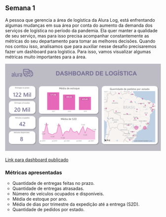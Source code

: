 <h2><strong>Semana 1</strong></h2>
<p>A pessoa que gerencia a área de logística da Alura Log, está enfrentando algumas mudanças em sua área por conta do aumento da demanda dos serviços de logística no período da pandemia. Ela quer manter a qualidade de seu serviço, mas para isso precisa acompanhar constantemente as métricas do seu departamento para tomar as melhores decisões. Quando nos contou isso, analisamos que para auxiliar nesse desafio precisaremos fazer um dashboard para logística. Para isso, vamos visualizar algumas métricas muito importantes para a área.</p>

<img src="../Semana 1/Imagens/dashLogisticaV2.png">
<br><br>
<a href="https://app.powerbi.com/view?r=eyJrIjoiM2JlZDYwMGMtZjVlOS00MDVmLWFlZWQtNGIzN2UwY2I4ODBjIiwidCI6ImMxNWE1ZDM2LWEzZmYtNDlmMi1hNWQ3LWFhMGY5ODRkZTE2MSJ9"> Link para dashboard publicado </a>

<h3>Métricas apresentadas</h3>
<ul style="list-style-type: circle;">
<li>Quantidade de entregas feitas no prazo.</li>
<li>Quantidade de entregas atrasadas.</li>
<li>Número de veículos ocupados e disponíveis.</li>
<li>Média de estoque por ano.</li>
<li>Média de dias por trimestre da expedição até a entrega (S2D).</li>
<li>Quantidade de pedidos por estado.</li>
</ul>
